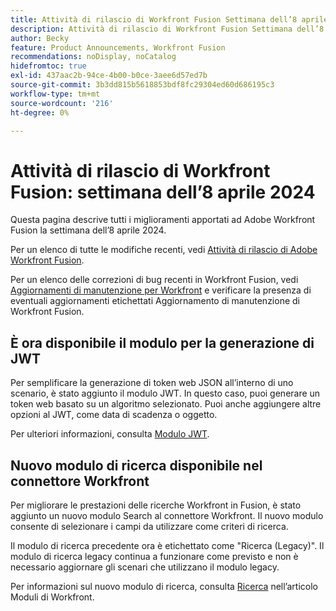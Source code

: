 ```yaml
---
title: Attività di rilascio di Workfront Fusion Settimana dell’8 aprile 2024
description: Attività di rilascio di Workfront Fusion Settimana dell’8 aprile 2024
author: Becky
feature: Product Announcements, Workfront Fusion
recommendations: noDisplay, noCatalog
hidefromtoc: true
exl-id: 437aac2b-94ce-4b00-b0ce-3aee6d57ed7b
source-git-commit: 3b3dd815b5618853bdf8fc29304ed60d686195c3
workflow-type: tm+mt
source-wordcount: '216'
ht-degree: 0%

---
```


# Attività di rilascio di Workfront Fusion: settimana dell’8 aprile 2024

Questa pagina descrive tutti i miglioramenti apportati ad Adobe Workfront Fusion la settimana dell’8 aprile 2024.

Per un elenco di tutte le modifiche recenti, vedi [Attività di rilascio di Adobe Workfront Fusion](../../../product-announcements/product-releases/fusion-release-activity/fusion-release-activity.md).

Per un elenco delle correzioni di bug recenti in Workfront Fusion, vedi [Aggiornamenti di manutenzione per Workfront](https://experienceleague.adobe.com/docs/workfront-known-issues/releases/current-updates.html) e verificare la presenza di eventuali aggiornamenti etichettati Aggiornamento di manutenzione di Workfront Fusion.

## È ora disponibile il modulo per la generazione di JWT

Per semplificare la generazione di token web JSON all’interno di uno scenario, è stato aggiunto il modulo JWT. In questo caso, puoi generare un token web basato su un algoritmo selezionato. Puoi anche aggiungere altre opzioni al JWT, come data di scadenza o oggetto.

Per ulteriori informazioni, consulta [Modulo JWT](/help/quicksilver/workfront-fusion/apps-and-their-modules/jwt-modules.md).

## Nuovo modulo di ricerca disponibile nel connettore Workfront

Per migliorare le prestazioni delle ricerche Workfront in Fusion, è stato aggiunto un nuovo modulo Search al connettore Workfront. Il nuovo modulo consente di selezionare i campi da utilizzare come criteri di ricerca.

Il modulo di ricerca precedente ora è etichettato come &quot;Ricerca (Legacy)&quot;. Il modulo di ricerca legacy continua a funzionare come previsto e non è necessario aggiornare gli scenari che utilizzano il modulo legacy.

Per informazioni sul nuovo modulo di ricerca, consulta [Ricerca](/help/quicksilver/workfront-fusion/apps-and-their-modules/workfront-modules.md#searches) nell’articolo Moduli di Workfront.
